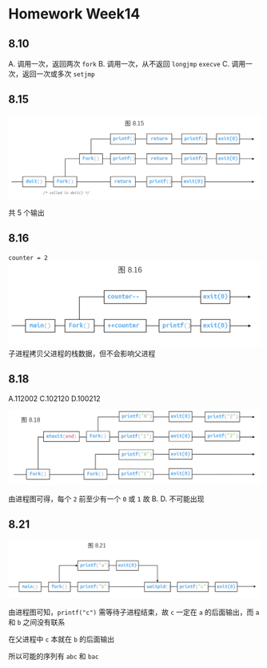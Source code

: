 # Homework Week14

## 8.10

A. 调用一次，返回两次 `fork`
B. 调用一次，从不返回 `longjmp` `execve`
C. 调用一次，返回一次或多次 `setjmp`

## 8.15

![8.15](./Pic/8.15.png)

共 5 个输出

## 8.16

`counter = 2`
![8.16](./Pic/8.16.png)
子进程拷贝父进程的栈数据，但不会影响父进程

## 8.18

A.112002
C.102120
D.100212

![8.18](./Pic/8.18.png)

由进程图可得，每个 `2` 前至少有一个 `0` 或 `1`
故 B. D. 不可能出现

## 8.21

![8.21](./Pic/8.21.png)

由进程图可知，`printf("c")` 需等待子进程结束，故 `c` 一定在 `a` 的后面输出，而 `a` 和 `b` 之间没有联系

在父进程中 `c` 本就在 `b` 的后面输出

所以可能的序列有 `abc` 和 `bac`
